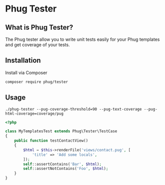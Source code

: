 
Phug Tester
===========

What is Phug Tester?
--------------------

The Phug tester allow you to write unit tests easily for your Phug templates
and get coverage of your tests.

Installation
------------

Install via Composer

```bash
composer require phug/tester
```

Usage
-----

```shell
./phug-tester --pug-coverage-threshold=90 --pug-text-coverage --pug-html-coverage=coverage/pug
```

```php
<?php

class MyTemplatesTest extends Phug\Tester\TestCase
{
    public function testContactView()
    {
        $html = $this->renderFile('views/contact.pug', [
            'title' => 'Add some locals',
        ]);
        self::assertContains('Bar', $html);
        self::assertNotContains('Foo', $html);
    }
}
```
